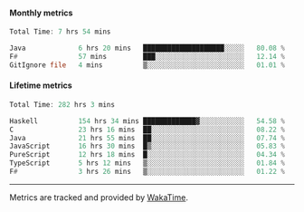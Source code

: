 #### Monthly metrics
<!--START_SECTION:wakamonthly-->

```asm
Total Time: 7 hrs 54 mins

Java             6 hrs 20 mins   ████████████████████░░░░░   80.08 %
F#               57 mins         ███░░░░░░░░░░░░░░░░░░░░░░   12.14 %
GitIgnore file   4 mins          ▒░░░░░░░░░░░░░░░░░░░░░░░░   01.01 %
```

<!--END_SECTION:wakamonthly-->
#### Lifetime metrics
<!--START_SECTION:wakalifetime-->

```asm
Total Time: 282 hrs 3 mins

Haskell          154 hrs 34 mins █████████████▓░░░░░░░░░░░   54.58 %
C                23 hrs 16 mins  ██░░░░░░░░░░░░░░░░░░░░░░░   08.22 %
Java             21 hrs 55 mins  ██░░░░░░░░░░░░░░░░░░░░░░░   07.74 %
JavaScript       16 hrs 30 mins  █▒░░░░░░░░░░░░░░░░░░░░░░░   05.83 %
PureScript       12 hrs 18 mins  █░░░░░░░░░░░░░░░░░░░░░░░░   04.34 %
TypeScript       5 hrs 12 mins   ▒░░░░░░░░░░░░░░░░░░░░░░░░   01.84 %
F#               3 hrs 26 mins   ▒░░░░░░░░░░░░░░░░░░░░░░░░   01.22 %
```

<!--END_SECTION:wakalifetime-->

---

Metrics are tracked and provided by [WakaTime](https://github.com/athul/waka-readme).
